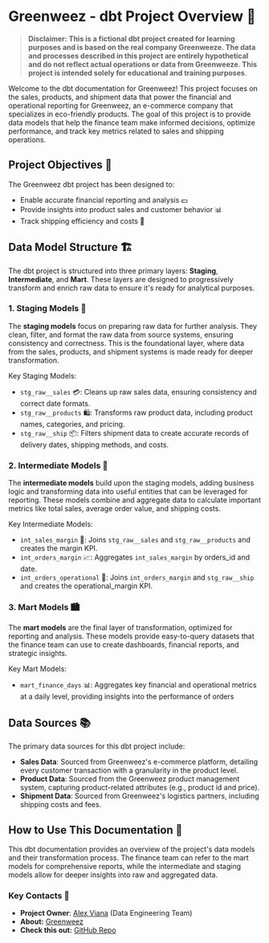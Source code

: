 

# Greenweez - dbt Project Overview 🌿

> **Disclaimer: This is a fictional dbt project created for learning purposes and is based on the real company Greenweeze. The data and processes described in this project are entirely hypothetical and do not reflect actual operations or data from Greenweeze. This project is intended solely for educational and training purposes**.

Welcome to the dbt documentation for Greenweez! This project focuses on the sales, products, and shipment data that power the financial and operational reporting for Greenweez, an e-commerce company that specializes in eco-friendly products. The goal of this project is to provide data models that help the finance team make informed decisions, optimize performance, and track key metrics related to sales and shipping operations.

## Project Objectives 🎯

The Greenweez dbt project has been designed to:

- Enable accurate financial reporting and analysis 💵
- Provide insights into product sales and customer behavior 📊
- Track shipping efficiency and costs 🚚

## Data Model Structure 🏗️

The dbt project is structured into three primary layers: **Staging**, **Intermediate**, and **Mart**. These layers are designed to progressively transform and enrich raw data to ensure it's ready for analytical purposes.

### 1. Staging Models 🧹

The **staging models** focus on preparing raw data for further analysis. They clean, filter, and format the raw data from source systems, ensuring consistency and correctness. This is the foundational layer, where data from the sales, products, and shipment systems is made ready for deeper transformation.

Key Staging Models:

- `stg_raw__sales` 💳: Cleans up raw sales data, ensuring consistency and correct date formats.
- `stg_raw__products` 🛍️: Transforms raw product data, including product names, categories, and pricing.
- `stg_raw__ship` 📦: Filters shipment data to create accurate records of delivery dates, shipping methods, and costs.

### 2. Intermediate Models 🔄

The **intermediate models** build upon the staging models, adding business logic and transforming data into useful entities that can be leveraged for reporting. These models combine and aggregate data to calculate important metrics like total sales, average order value, and shipping costs.

Key Intermediate Models:

- `int_sales_margin` 💸: Joins `stg_raw__sales` and `stg_raw__products` and creates the margin KPI.
- `int_orders_margin` 📈: Aggregates `int_sales_margin` by orders_id and date.
- `int_orders_operational` 🚚: Joins `int_orders_margin` and `stg_raw__ship` and creates the operational_margin KPI.

### 3. Mart Models 🏙️

The **mart models** are the final layer of transformation, optimized for reporting and analysis. These models provide easy-to-query datasets that the finance team can use to create dashboards, financial reports, and strategic insights.

Key Mart Models:

- `mart_finance_days` 📊: Aggregates key financial and operational metrics at a daily level, providing insights into the performance of orders

## Data Sources 📚

The primary data sources for this dbt project include:

- **Sales Data**: Sourced from Greenweez's e-commerce platform, detailing every customer transaction with a granularity in the product level.
- **Product Data**: Sourced from the Greenweez product management system, capturing product-related attributes (e.g., product id and price).
- **Shipment Data**: Sourced from Greenweez's logistics partners, including shipping costs and fees.

## How to Use This Documentation 📖

This dbt documentation provides an overview of the project's data models and their transformation process. The finance team can refer to the mart models for comprehensive reports, while the intermediate and staging models allow for deeper insights into raw and aggregated data.

### Key Contacts 📇

- **Project Owner**: [Alex Viana](https://github.com/vianaxabreu) (Data Engineering Team)
- **About:** [Greenweez](https://www.greenweez.com/)
- **Check this out:** [GitHub Repo](https://github.com/vianaxabreu/dbt_day02.git)

